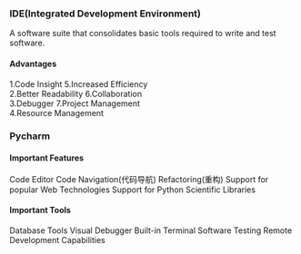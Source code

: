 ### IDE(Integrated Development Environment)
A software suite that consolidates basic tools required to write and test software.  
#### Advantages
1.Code Insight              5.Increased Efficiency    
2.Better Readability        6.Collaboration  
3.Debugger                  7.Project Management  
4.Resource Management  
### Pycharm
#### Important Features
Code Editor  Code Navigation(代码导航)  Refactoring(重构)  Support for popular Web Technologies  Support for Python Scientific Libraries  
#### Important Tools  
Database Tools  Visual Debugger  Built-in Terminal  Software Testing  Remote Development Capabilities  


